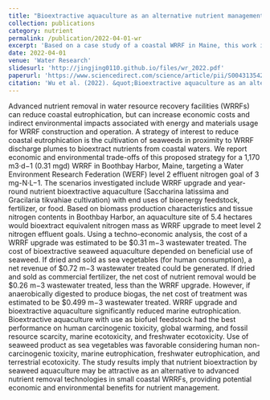 ```yaml
---
title: "Bioextractive aquaculture as an alternative nutrient management strategy for water resource recovery facilities"
collection: publications
category: nutrient
permalink: /publication/2022-04-01-wr
excerpt: 'Based on a case study of a coastal WRRF in Maine, this work integrates wastewater treatment simulation, life cycle assessment, and techno-economic analysis to evaluate seaweed aquaculture as a sustainable alternative to advanced nutrient removal processes. The results indicate that nutrient bioextraction can achieve comparable nitrogen reduction with lower costs and added environmental benefits.'
date: 2022-04-01
venue: 'Water Research'
slidesurl: 'http://jingjing0110.github.io/files/wr_2022.pdf'
paperurl: 'https://www.sciencedirect.com/science/article/pii/S0043135422000550'
citation: 'Wu et al. (2022). &quot;Bioextractive aquaculture as an alternative nutrient management strategy for water resource recovery facilities.&quot; <i>Water Research</i>. 212, 118092.'
---
```

Advanced nutrient removal in water resource recovery facilities (WRRFs) can reduce coastal eutrophication, but can increase economic costs and indirect environmental impacts associated with energy and materials usage for WRRF construction and operation. A strategy of interest to reduce coastal eutrophication is the cultivation of seaweeds in proximity to WRRF discharge plumes to bioextract nutrients from coastal waters. We report economic and environmental trade-offs of this proposed strategy for a 1,170 m3·d−1 (0.31 mgd) WRRF in Boothbay Harbor, Maine, targeting a Water Environment Research Federation (WERF) level 2 effluent nitrogen goal of 3 mg-N·L−1. The scenarios investigated include WRRF upgrade and year-round nutrient bioextractive aquaculture (Saccharina latissima and Gracilaria tikvahiae cultivation) with end uses of bioenergy feedstock, fertilizer, or food. Based on biomass production characteristics and tissue nitrogen contents in Boothbay Harbor, an aquaculture site of 5.4 hectares would bioextract equivalent nitrogen mass as WRRF upgrade to meet level 2 nitrogen effluent goals. Using a techno-economic analysis, the cost of a WRRF upgrade was estimated to be $0.31 m−3 wastewater treated. The cost of bioextractive seaweed aquaculture depended on beneficial use of seaweed. If dried and sold as sea vegetables (for human consumption), a net revenue of $0.72 m−3 wastewater treated could be generated. If dried and sold as commercial fertilizer, the net cost of nutrient removal would be $0.26 m−3 wastewater treated, less than the WRRF upgrade. However, if anaerobically digested to produce biogas, the net cost of treatment was estimated to be $0.499 m−3 wastewater treated. WRRF upgrade and bioextractive aquaculture significantly reduced marine eutrophication. Bioextractive aquaculture with use as biofuel feedstock had the best performance on human carcinogenic toxicity, global warming, and fossil resource scarcity, marine ecotoxicity, and freshwater ecotoxicity. Use of seaweed product as sea vegetables was favorable considering human non-carcinogenic toxicity, marine eutrophication, freshwater eutrophication, and terrestrial ecotoxicity. The study results imply that nutrient bioextraction by seaweed aquaculture may be attractive as an alternative to advanced nutrient removal technologies in small coastal WRRFs, providing potential economic and environmental benefits for nutrient management.
